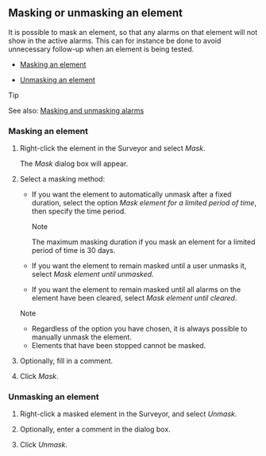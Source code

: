 ## Masking or unmasking an element

It is possible to mask an element, so that any alarms on that element will not show in the active alarms. This can for instance be done to avoid unnecessary follow-up when an element is being tested.

- [Masking an element](#masking-an-element)

- [Unmasking an element](#unmasking-an-element)

> [!TIP]
> See also:
> [Masking and unmasking alarms](../alarms/Masking_and_unmasking_alarms.md) 

### Masking an element

1. Right-click the element in the Surveyor and select *Mask*.

    The *Mask* dialog box will appear.

2. Select a masking method:

    - If you want the element to automatically unmask after a fixed duration, select the option *Mask element for a limited period of time*, then specify the time period.

        > [!NOTE]
        > The maximum masking duration if you mask an element for a limited period of time is 30 days.

    - If you want the element to remain masked until a user unmasks it, select *Mask element until unmasked*.

    - If you want the element to remain masked until all alarms on the element have been cleared, select *Mask element until cleared*.

    > [!NOTE]
    > -  Regardless of the option you have chosen, it is always possible to manually unmask the element.
    > -  Elements that have been stopped cannot be masked.

3. Optionally, fill in a comment.

4. Click *Mask*.

### Unmasking an element

1. Right-click a masked element in the Surveyor, and select *Unmask*.

2. Optionally, enter a comment in the dialog box.

3. Click *Unmask*.

